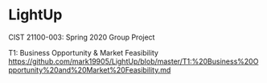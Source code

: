 # LightUp
CIST 21100-003: Spring 2020 Group Project

T1: Business Opportunity & Market Feasibility 
https://github.com/mark19905/LightUp/blob/master/T1:%20Business%20Opportunity%20and%20Market%20Feasibility.md
